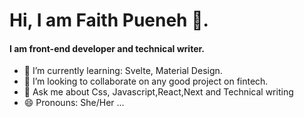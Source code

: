 # Hi, I am Faith Pueneh 👋.
#### I am front-end developer and technical writer. 

- 🌱 I’m currently learning: Svelte, Material Design.
-  👯 I’m looking to collaborate on any good project on fintech.
- 💬 Ask me about Css, Javascript,React,Next and Technical writing
- 😄 Pronouns: She/Her ...
<!--
**jasmineblinks/jasmineblinks** is a ✨ _special_ ✨ repository because its `README.md` (this file) appears on your GitHub profile.

Here are some ideas to get you started:

- 🔭 I’m currently working on ...
- 🌱 I’m currently learning ...
- 👯 I’m looking to collaborate on any good project ...
- 🤔 I’m looking for help with ...
- 💬 Ask me about ...
- 📫 How to reach me: ...
- 😄 Pronouns: She/Her ...
- ⚡ Fun fact: ...
-->
